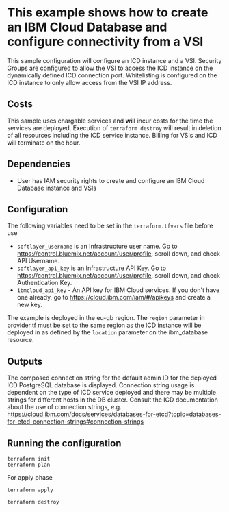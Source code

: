 # This example shows how to create an IBM Cloud Database and configure connectivity from a VSI

This sample configuration will configure an ICD instance and a VSI. Security Groups are configured to allow the VSI to access the ICD instance on the dynamically defined ICD connection port. Whitelisting is configured on the ICD instance to only allow access from the VSI IP address. 

## Costs

This sample uses chargable services and **will** incur costs for the time the services are deployed. Execution of `terraform destroy` will result in deletion of all resources including the ICD service instance. Billing for VSIs and ICD will terminate on the hour. 


## Dependencies

- User has IAM security rights to create and configure an IBM Cloud Database instance and VSIs

## Configuration 

The following variables need to be set in the `terraform.tfvars` file before use

* `softlayer_username` is an Infrastructure user name. Go to https://control.bluemix.net/account/user/profile, scroll down, and check API Username.
* `softlayer_api_key` is an Infrastructure API Key. Go to https://control.bluemix.net/account/user/profile, scroll down, and check Authentication Key.
* `ibmcloud_api_key` - An API key for IBM Cloud services. If you don't have one already, go to https://cloud.ibm.com/iam/#/apikeys and create a new key.


The example is deployed in the eu-gb region. The `region` parameter in provider.tf must be set to the same region as the ICD instance will be deployed in as defined by the `location` parameter on the ibm_database resource. 

## Outputs 

The composed connection string for the default admin ID for the deployed ICD PostgreSQL database is displayed. Connection string usage is dependent on the type of ICD service deployed and there may be multiple strings for different hosts in the DB cluster. Consult the ICD documentation about the use of connection strings, e.g. https://cloud.ibm.com/docs/services/databases-for-etcd?topic=databases-for-etcd-connection-strings#connection-strings 


## Running the configuration 
```shell
terraform init
terraform plan
```

For apply phase

```shell
terraform apply
```

```shell
terraform destroy
```  
